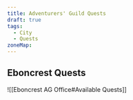 ```yaml
---
title: Adventurers' Guild Quests
draft: true
tags:
  - City
  - Quests
zoneMap:
---
```


## Eboncrest Quests

![[Eboncrest AG Office#Available Quests]]

